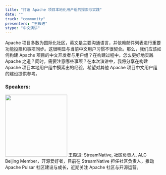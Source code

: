 ```yaml
---
title: "打造 Apache 项目本地化用户组的探索与实践"
date: "" 
track: "community"
presenters: "王殿进"
stype: "中文演讲"
---
```

Apache 项目多数为国际化社区，英文是主要沟通语言，并依赖邮件列表进行重要功能投票和事项同步。这很明显与当前中文用户习惯不很契合。那么，我们应该如何构建 Apache 项目的中文开发者与用户组？在构建过程中，怎么更好地实践 Apache 之道？同时，需要注意哪些事项？在本次演讲中，我将分享在构建 Apache 项目本地用户组中摸索出的经验，希望对其他 Apache 项目中文用户组的建设提供参考。
 ### Speakers: 
 <img src="images/speaker/1113.png" width="200" />
 王殿进: StreamNative, 社区负责人, ALC Beijing Member，开源爱好者，目前在 StreamNative 担任社区负责人，推动 Apache Pulsar 社区建设与成长，近期关注 Apache 社区与开源运营。
 
